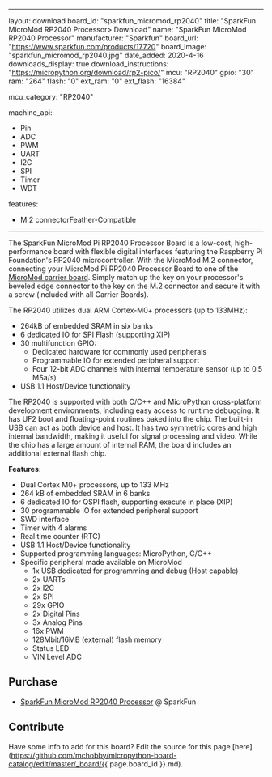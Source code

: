 
---
layout: download
board_id: "sparkfun_micromod_rp2040"
title: "SparkFun MicroMod RP2040 Processor> Download"
name: "SparkFun MicroMod RP2040 Processor"
manufacturer: "Sparkfun"
board_url: "https://www.sparkfun.com/products/17720"
board_image: "sparkfun_micromod_rp2040.jpg"
date_added: 2020-4-16
downloads_display: true
download_instructions: "https://micropython.org/download/rp2-pico/"
mcu: "RP2040"
gpio: "30"
ram: "264"
flash: "0"
ext_ram: "0"
ext_flash: "16384"

mcu_category: "RP2040"

machine_api:
  - Pin
  - ADC
  - PWM
  - UART
  - I2C
  - SPI
  - Timer
  - WDT

features:
  - M.2 connectorFeather-Compatible
---

The SparkFun MicroMod Pi RP2040 Processor Board is a low-cost, high-performance board with flexible digital interfaces featuring the Raspberry Pi Foundation's RP2040 microcontroller. With the MicroMod M.2 connector, connecting your MicroMod Pi RP2040 Processor Board to one of the [MicroMod carrier board](https://www.sparkfun.com/search/results?term=MicroMod). Simply match up the key on your processor's beveled edge connector to the key on the M.2 connector and secure it with a screw (included with all Carrier Boards).

The RP2040 utilizes dual ARM Cortex-M0+ processors (up to 133MHz):
* 264kB of embedded SRAM in six banks
* 6 dedicated IO for SPI Flash (supporting XIP)
* 30 multifunction GPIO:
  * Dedicated hardware for commonly used peripherals
  * Programmable IO for extended peripheral support
  * Four 12-bit ADC channels with internal temperature sensor (up to 0.5 MSa/s)
* USB 1.1 Host/Device functionality

The RP2040 is supported with both C/C++ and MicroPython cross-platform development environments, including easy access to runtime debugging. It has UF2 boot and floating-point routines baked into the chip. The built-in USB can act as both device and host. It has two symmetric cores and high internal bandwidth, making it useful for signal processing and video. While the chip has a large amount of internal RAM, the board includes an additional external flash chip.


**Features:**
* Dual Cortex M0+ processors, up to 133 MHz
* 264 kB of embedded SRAM in 6 banks
* 6 dedicated IO for QSPI flash, supporting execute in place (XIP)
* 30 programmable IO for extended peripheral support
* SWD interface
* Timer with 4 alarms
* Real time counter (RTC)
* USB 1.1 Host/Device functionality
* Supported programming languages: MicroPython, C/C++
* Specific peripheral made available on MicroMod
  * 1x USB dedicated for programming and debug (Host capable)
  * 2x UARTs
  * 2x I2C
  * 2x SPI
  * 29x GPIO
  * 2x Digital Pins
  * 3x Analog Pins
  * 16x PWM
  * 128Mbit/16MB (external) flash memory
  * Status LED
  * VIN Level ADC


## Purchase
* [SparkFun MicroMod RP2040 Processor](https://www.sparkfun.com/products/17720) @ SparkFun

## Contribute

Have some info to add for this board? Edit the source for this page [here](https://github.com/mchobby/micropython-board-catalog/edit/master/_board/{{ page.board_id }}.md).

